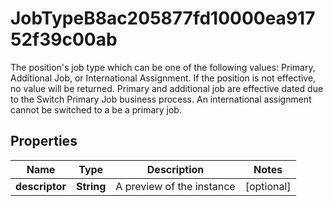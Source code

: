 

# JobTypeB8ac205877fd10000ea91752f39c00ab

The position's job type which can be one of the following values: Primary, Additional Job, or International Assignment. If the position is not effective, no value will be returned. Primary and additional job are effective dated due to the Switch Primary Job business process. An international assignment cannot be switched to a be a primary job.

## Properties

| Name | Type | Description | Notes |
|------------ | ------------- | ------------- | -------------|
|**descriptor** | **String** | A preview of the instance |  [optional] |



